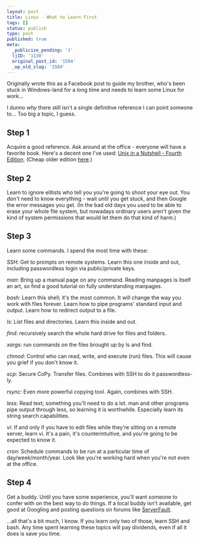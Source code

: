 ```yaml
---
layout: post
title: Linux - What to Learn First
tags: []
status: publish
type: post
published: true
meta:
  _publicize_pending: '1'
  ljID: '1130'
  original_post_id: '1504'
  _wp_old_slug: '1504'
---
```

Originally wrote this as a Facebook post to guide my brother, who's been stuck in Windows-land for a long time and needs to learn some Linux for work...




I dunno <em>why</em> there still isn't a single definitive reference I can point someone to...  Too big a topic, I guess.


<h2>Step 1</h2>

Acquire a good reference.  Ask around at the office - everyone will have a favorite book.  Here's a decent one I've used: <a href="http://www.amazon.com/Unix-Nutshell-Fourth-Arnold-Robbins/dp/0596100299">Unix in a Nutshell - Fourth Edition</a>.  (Cheap older edition <a href="http://www.amazon.com/Unix-nutshell-Third-Arnold-Robbins/dp/B001RG1QU4/">here</a>.)


<h2>Step 2</h2>

Learn to ignore elitists who tell you you're going to shoot your eye out.  You <em>don't</em> need to know everything - wait until you get stuck, and then Google the error messages you get.  (In the bad old days you <em>used</em> to be able to erase your whole file system, but nowadays ordinary users aren't given the kind of system permissions that would let them do that kind of harm.)


<h2>Step 3</h2>

Learn some commands.  I spend the most time with these:

<em>SSH</em>: Get to prompts on remote systems.  Learn this one inside and out, including passwordless login via public/private keys.

<em>man</em>: Bring up a manual page on any command.  Reading manpages is itself an art, so find a good tutorial on fully understanding manpages.

<em>bash</em>: Learn this shell; it's the most common.  It will change the way you work with files forever.  Learn how to pipe programs' standard input and output.  Learn how to redirect output to a file.

<em>ls</em>: List files and directories.  Learn this inside and out.

<em>find</em>: recursively search the whole hard drive for files and folders.

<em>xargs</em>: run commands on the files brought up by ls and find.

<em>chmod</em>: Control who can read, write, and execute (run) files.  This will cause you grief if you don't know it.

<em>scp</em>: Secure CoPy.  Transfer files.  Combines with SSH to do it passwordless-ly.

<em>rsync</em>: Even more powerful copying tool.  Again, combines with SSH.

<em>less</em>: Read text; something you'll need to do a lot.  man and other programs pipe output through less, so learning it is worthwhile.  Especially learn its string search capabilities.

<em>vi</em>: If and only if you have to edit files while they're sitting on a remote server, learn vi.  It's a pain, it's counterintuitive, and you're going to be expected to know it.

<em>cron</em>: Schedule commands to be run at a particular time of day/week/month/year.  Look like you're working hard when you're not even at the office.


<h2>Step 4</h2>

Get a buddy.  Until you have some experience, you'll want someone to confer with on the best way to do things.  If a local buddy isn't available, get good at Googling and posting questions on forums like <a href="http://serverfault.com/">ServerFault</a>.


...all that's a bit much, I know.  If you learn only two of those, learn SSH and bash.  Any time spent learning these topics will pay dividends, even if all it does is save you time.
